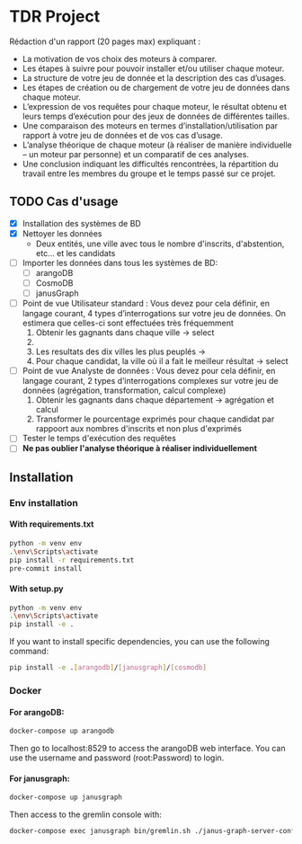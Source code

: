 # TDR Project
Rédaction d'un rapport (20 pages max) expliquant :
- La motivation de vos choix des moteurs à comparer.
- Les étapes à suivre pour pouvoir installer et/ou utiliser chaque moteur.
- La structure de votre jeu de donnée et la description des cas d’usages.
- Les étapes de création ou de chargement de votre jeu de données dans chaque
moteur.
- L’expression de vos requêtes pour chaque moteur, le résultat obtenu et leurs temps
d’exécution pour des jeux de données de différentes tailles.
- Une comparaison des moteurs en termes d’installation/utilisation par rapport à
votre jeu de données et de vos cas d’usage.
- L’analyse théorique de chaque moteur (à réaliser de manière individuelle – un moteur
par personne) et un comparatif de ces analyses.
- Une conclusion indiquant les difficultés rencontrées, la répartition du travail entre les
membres du groupe et le temps passé sur ce projet.

## TODO Cas d'usage
- [X] Installation des systèmes de BD
- [X] Nettoyer les données
    - Deux entités, une ville avec tous le nombre d'inscrits, d'abstention, etc... et les candidats
- [ ] Importer les données dans tous les systèmes de BD:
    - [ ] arangoDB
    - [ ] CosmoDB
    - [ ] janusGraph
- [ ] Point de vue Utilisateur standard : Vous devez pour cela définir, en langage courant, 4 types
d’interrogations sur votre jeu de données. On estimera que celles-ci sont effectuées très
fréquemment
    1. Obtenir les gagnants dans chaque ville -> select
    2.
    3. Les resultats des dix villes les plus peuplés  ->
    4. Pour chaque candidat, la ville où il a fait le meilleur résultat -> select
- [ ] Point de vue Analyste de données : Vous devez pour cela définir, en langage courant, 2 types
d’interrogations complexes sur votre jeu de données (agrégation, transformation, calcul
complexe)
    1. Obtenir les gagnants dans chaque département -> agrégation et calcul
    2. Transformer le pourcentage exprimés pour chaque candidat par rappoort aux nombres d'inscrits et non plus d'exprimés
- [ ] Tester le temps d'exécution des requêtes
- [ ] **Ne pas oublier l'analyse théorique à réaliser individuellement**

## Installation

### Env installation
#### With requirements.txt
```bash
python -m venv env
.\env\Scripts\activate
pip install -r requirements.txt
pre-commit install
```
#### With setup.py
```bash
python -m venv env
.\env\Scripts\activate
pip install -e .
```
If you want to install specific dependencies, you can use the following command:
```bash
pip install -e .[arangodb]/[janusgraph]/[cosmodb]
```

### Docker
#### For arangoDB:
```bash
docker-compose up arangodb
```
Then go to localhost:8529 to access the arangoDB web interface.
You can use the username and password (root:Password) to login.
#### For janusgraph:
```bash
docker-compose up janusgraph
```
Then access to the gremlin console with:
```bash
docker-compose exec janusgraph bin/gremlin.sh ./janus-graph-server-configuration.yaml
```
